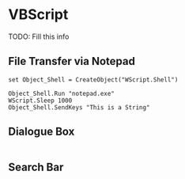 # VBScript

TODO: Fill this info

## File Transfer via Notepad

```vb.net
set Object_Shell = CreateObject("WScript.Shell")

Object_Shell.Run "notepad.exe"
WScript.Sleep 1000
Object_Shell.SendKeys "This is a String"
```

## Dialogue Box

```

```

## Search Bar

```

```